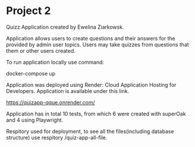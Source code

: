 # Project 2

Quizz Application created by Ewelina Ziarkowsk.

Application allows users to create questions and their answers for the provided by admin user topics.
Users may take quizzes from questions that them or other users created. 

To run application locally use command:

docker-compose up

Application was deployed using Render: Cloud Application Hosting for Developers.
Application is available under this link.

https://quizapp-qque.onrender.com/


Application has in total 10 tests, from which 6 were created with superOak and 4 using Playwright.

Respitory used for deployment, to see all the files(including database structure) use respitory /quiz-app-all-file.


